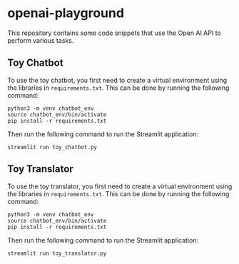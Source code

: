 # openai-playground
 
This repository contains some code snippets that use the Open AI API to perform various tasks.

## Toy Chatbot
To use the toy chatbot, you first need to create a virtual environment using the libraries in `requirements.txt`. This can be done by running the following command:

```
python3 -m venv chatbot_env
source chatbot_env/bin/activate
pip install -r requirements.txt
```

Then run the following command to run the Streamlit application:

```
streamlit run toy_chatbot.py
```

## Toy Translator
To use the toy translator, you first need to create a virtual environment using the libraries in `requirements.txt`. This can be done by running the following command:

```
python3 -m venv chatbot_env
source chatbot_env/bin/activate
pip install -r requirements.txt
```

Then run the following command to run the Streamlit application:

```
streamlit run toy_translator.py
```
